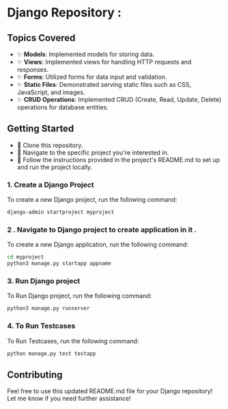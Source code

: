 # Django Repository :


## Topics Covered
- ✨ **Models**: Implemented models for storing data.
- ✨ **Views**: Implemented views for handling HTTP requests and responses.
- ✨ **Forms**: Utilized forms for data input and validation.
- ✨ **Static Files**: Demonstrated serving static files such as CSS, JavaScript, and images.
- ✨ **CRUD Operations**: Implemented CRUD (Create, Read, Update, Delete) operations for database entities.

## Getting Started
- 🚀 Clone this repository.
- 📂 Navigate to the specific project you're interested in.
- 🔧 Follow the instructions provided in the project's README.md to set up and run the project locally.


### 1. Create a Django Project
To create a new Django project, run the following command:

```bash
django-admin startproject myproject
```
### 2 . Navigate to Django project to create application in it .
To create a new Django application, run the following command:

```bash
cd myproject
python3 manage.py startapp appname
```

### 3. Run Django project
To  Run Django project, run the following command:

```bash
python3 manage.py runserver
```
### 4. To Run Testcases 
To  Run Testcases, run the following command:

```bash
python manage.py test testapp
```

## Contributing

Feel free to use this updated README.md file for your Django repository! Let me know if you need further assistance!


